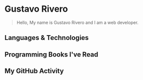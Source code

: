 # Gustavo Rivero

> Hello, My name is Gustavo Rivero and I am a web developer.

## Languages & Technologies

## Programming Books I've Read

## My GitHub Activity

